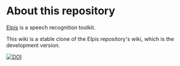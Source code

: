 # About this repository

[Elpis](https://github.com/CoEDL/elpis) is a speech recognition toolkit. 

This wiki is a stable clone of the Elpis repository's wiki, which is the development version.

[![DOI](https://zenodo.org/badge/DOI/10.5281/zenodo.3386190.svg)](https://doi.org/10.5281/zenodo.3386190)





